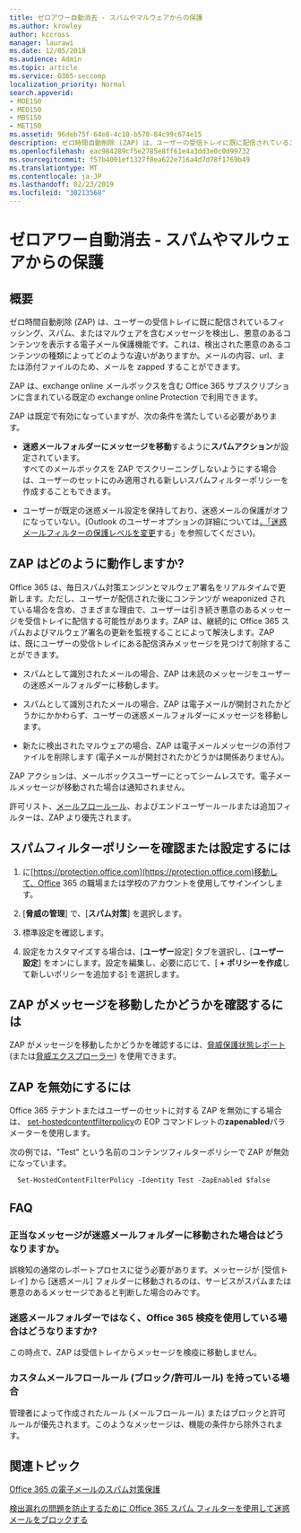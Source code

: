```yaml
---
title: ゼロアワー自動消去 - スパムやマルウェアからの保護
ms.author: krowley
author: kccross
manager: laurawi
ms.date: 12/05/2018
ms.audience: Admin
ms.topic: article
ms.service: O365-seccomp
localization_priority: Normal
search.appverid:
- MOE150
- MED150
- MBS150
- MET150
ms.assetid: 96deb75f-64e8-4c10-b570-84c99c674e15
description: ゼロ時間自動削除 (ZAP) は、ユーザーの受信トレイに既に配信されているスパムまたはマルウェアを含むメッセージを検出し、その悪意のあるコンテンツを無害にする電子メール保護機能です。これは、検出された悪意のあるコンテンツの種類によってどのような違いがありますか。
ms.openlocfilehash: eac984289cf5e2785e8ff61e4a3dd3e0c0d99732
ms.sourcegitcommit: f57b4001ef1327f0ea622e716a4d7d78f1769b49
ms.translationtype: MT
ms.contentlocale: ja-JP
ms.lasthandoff: 02/23/2019
ms.locfileid: "30213568"
---
```

# <a name="zero-hour-auto-purge---protection-against-spam-and-malware"></a>ゼロアワー自動消去 - スパムやマルウェアからの保護

## <a name="overview"></a>概要

ゼロ時間自動削除 (ZAP) は、ユーザーの受信トレイに既に配信されているフィッシング、スパム、またはマルウェアを含むメッセージを検出し、悪意のあるコンテンツを表示する電子メール保護機能です。これは、検出された悪意のあるコンテンツの種類によってどのような違いがありますか。メールの内容、url、または添付ファイルのため、メールを zapped することができます。
  
ZAP は、exchange online メールボックスを含む Office 365 サブスクリプションに含まれている既定の exchange online Protection で利用できます。

ZAP は既定で有効になっていますが、次の条件を満たしている必要があります。
  
- **迷惑メールフォルダーにメッセージを移動**するように**スパムアクション**が設定されています。 <br/>すべてのメールボックスを ZAP でスクリーニングしないようにする場合は、ユーザーのセットにのみ適用される新しいスパムフィルターポリシーを作成することもできます。

- ユーザーが既定の迷惑メール設定を保持しており、迷惑メールの保護がオフになっていない。(Outlook のユーザーオプションの詳細については[、「迷惑メールフィルターの保護レベルを変更](https://support.office.com/article/change-the-level-of-protection-in-the-junk-email-filter-e89c12d8-9d61-4320-8c57-d982c8d52f6b)する」を参照してください)。 
  
## <a name="how-does-zap-work"></a>ZAP はどのように動作しますか?

Office 365 は、毎日スパム対策エンジンとマルウェア署名をリアルタイムで更新します。ただし、ユーザーが配信された後にコンテンツが weaponized されている場合を含め、さまざまな理由で、ユーザーは引き続き悪意のあるメッセージを受信トレイに配信する可能性があります。ZAP は、継続的に Office 365 スパムおよびマルウェア署名の更新を監視することによって解決します。ZAP は、既にユーザーの受信トレイにある配信済みメッセージを見つけて削除することができます。 

- スパムとして識別されたメールの場合、ZAP は未読のメッセージをユーザーの迷惑メールフォルダーに移動します。 

- スパムとして識別されたメールの場合、ZAP は電子メールが開封されたかどうかにかかわらず、ユーザーの迷惑メールフォルダーにメッセージを移動します。

- 新たに検出されたマルウェアの場合、ZAP は電子メールメッセージの添付ファイルを削除します (電子メールが開封されたかどうかは関係ありません)。 
  
ZAP アクションは、メールボックスユーザーにとってシームレスです。電子メールメッセージが移動された場合は通知されません。
  
許可リスト、[メールフロールール](https://go.microsoft.com/fwlink/p/?LinkId=722755)、およびエンドユーザールールまたは追加フィルターは、ZAP より優先されます。
  
## <a name="to-review-or-set-up-a-spam-filter-policy"></a>スパムフィルターポリシーを確認または設定するには
  
1. に[https://protection.office.com](https://protection.office.com)移動して、Office 365 の職場または学校のアカウントを使用してサインインします。

2. [**脅威の管理**] で、[**スパム対策**] を選択します。

3. 標準設定を確認します。 

4. 設定をカスタマイズする場合は、[**ユーザー**設定] タブを選択し、[**ユーザー設定**] をオンにします。設定を編集し、必要に応じて、[ **+ ポリシーを作成**して新しいポリシーを追加する] を選択します。 
    
## <a name="to-see-if-zap-moved-your-message"></a>ZAP がメッセージを移動したかどうかを確認するには

ZAP がメッセージを移動したかどうかを確認するには、[脅威保護状態レポート](view-email-security-reports.md#threat-protection-status-report)(または[脅威エクスプローラー](use-explorer-in-security-and-compliance.md)) を使用できます。
    
## <a name="to-disable-zap"></a>ZAP を無効にするには
  
Office 365 テナントまたはユーザーのセットに対する ZAP を無効にする場合は、 [set-hostedcontentfilterpolicy](https://go.microsoft.com/fwlink/p/?LinkId=722758)の EOP コマンドレットの**zapenabled**パラメーターを使用します。
    
次の例では、"Test" という名前のコンテンツフィルターポリシーで ZAP が無効になっています。
    
```
  Set-HostedContentFilterPolicy -Identity Test -ZapEnabled $false
```

## <a name="faq"></a>FAQ

### <a name="what-happens-if-a-legitimate-message-is-moved-to-the-junk-mail-folder"></a>正当なメッセージが迷惑メールフォルダーに移動された場合はどうなりますか。
  
誤検知の通常のレポートプロセスに従う必要があります。メッセージが [受信トレイ] から [迷惑メール] フォルダーに移動されるのは、サービスがスパムまたは悪意のあるメッセージであると判断した場合のみです。
  
### <a name="what-if-i-use-the-office-365-quarantine-instead-of-the-junk-mail-folder"></a>迷惑メールフォルダーではなく、Office 365 検疫を使用している場合はどうなりますか?
  
この時点で、ZAP は受信トレイからメッセージを検疫に移動しません。
  
### <a name="what-if-i-have-a-custom-mail-flow-rule-block-allow-rule"></a>カスタムメールフロールール (ブロック/許可ルール) を持っている場合
  
管理者によって作成されたルール (メールフロールール) またはブロックと許可ルールが優先されます。このようなメッセージは、機能の条件から除外されます。
  
## <a name="related-topics"></a>関連トピック

[Office 365 の電子メールのスパム対策保護](anti-spam-protection.md)
  
[検出漏れの問題を防止するために Office 365 スパム フィルターを使用して迷惑メールをブロックする](block-email-spam-to-prevent-false-negatives.md)
  


